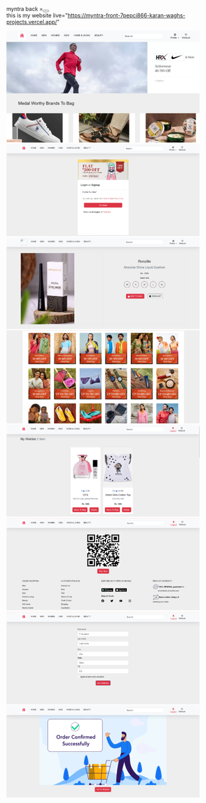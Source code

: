 
myntra back =<button> <a href="https://github.com/karanwagh17/myntra-back"></a> </button> </br>
this is my website live="https://myntra-front-7pepci866-karan-waghs-projects.vercel.app/"

<img src="./public/my_project_Images/myntra_home.png" alt='project home image'/>
<img src="./public/my_project_Images/login_image.png" alt="project login image"/>
<img src="./public/my_project_Images/details_image.png" alt="project details image"/>
<img src="./public/my_project_Images/product_image.png" alt="project product image"/>
<img src="./public/my_project_Images/wishlist_image.png" alt="porject wishlist image"/>
<img src="./public/my_project_Images/payment_image.png" alt="project payment image"/>
<img src="./public/my_project_Images/order_image.png" alt=""/>
<img src="./public/my_project_Images/successfully_order.png" alt=""/>
<div>
   

